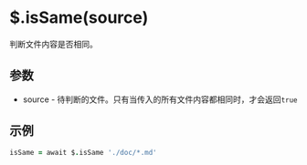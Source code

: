 # $.isSame(source)

判断文件内容是否相同。

## 参数

- source - 待判断的文件。只有当传入的所有文件内容都相同时，才会返回`true`

## 示例

```coffeescript
isSame = await $.isSame './doc/*.md'
```